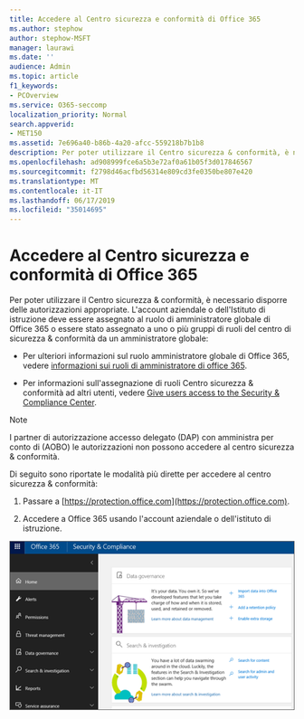 ```yaml
---
title: Accedere al Centro sicurezza e conformità di Office 365
ms.author: stephow
author: stephow-MSFT
manager: laurawi
ms.date: ''
audience: Admin
ms.topic: article
f1_keywords:
- PCOverview
ms.service: O365-seccomp
localization_priority: Normal
search.appverid:
- MET150
ms.assetid: 7e696a40-b86b-4a20-afcc-559218b7b1b8
description: Per poter utilizzare il Centro sicurezza & conformità, è necessario disporre delle autorizzazioni appropriate. L'account aziendale o dell'Istituto di istruzione deve essere assegnato al ruolo di amministratore globale di Office 365 o essere stato assegnato a uno o più gruppi di ruoli Centro sicurezza & conformità da un amministratore globale.
ms.openlocfilehash: ad908999fce6a5b3e72af0a61b05f3d017846567
ms.sourcegitcommit: f2798d46acfbd56314e809cd3fe0350be807e420
ms.translationtype: MT
ms.contentlocale: it-IT
ms.lasthandoff: 06/17/2019
ms.locfileid: "35014695"
---
```

# <a name="go-to-the-office-365-security--compliance-center"></a>Accedere al Centro sicurezza e conformità di Office 365

Per poter utilizzare il Centro sicurezza & conformità, è necessario disporre delle autorizzazioni appropriate. L'account aziendale o dell'Istituto di istruzione deve essere assegnato al ruolo di amministratore globale di Office 365 o essere stato assegnato a uno o più gruppi di ruoli del centro di sicurezza & conformità da un amministratore globale:
  
- Per ulteriori informazioni sul ruolo amministratore globale di Office 365, vedere [informazioni sui ruoli di amministratore di office 365](https://support.office.com/article/da585eea-f576-4f55-a1e0-87090b6aaa9d). 

- Per informazioni sull'assegnazione di ruoli Centro sicurezza & conformità ad altri utenti, vedere [Give users access to the Security & Compliance Center](grant-access-to-the-security-and-compliance-center.md).

> [!NOTE]
> I partner di autorizzazione accesso delegato (DAP) con amministra per conto di (AOBO) le autorizzazioni non possono accedere al centro sicurezza & conformità.

Di seguito sono riportate le modalità più dirette per accedere al centro sicurezza & conformità:
  
1. Passare a [https://protection.office.com](https://protection.office.com).

2. Accedere a Office 365 usando l'account aziendale o dell'istituto di istruzione.

![Home page del Centro sicurezza & conformità di Office 365](media/f1d35324-ac44-4f59-96a7-b11767b43201.png)
